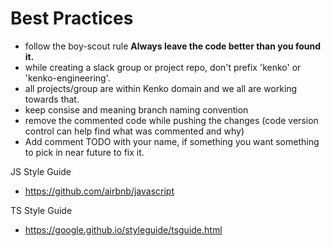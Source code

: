 # Best Practices 
  - follow the boy-scout rule **Always leave the code better than you found it.**
  - while creating a slack group or project repo, don't prefix 'kenko' or 'kenko-engineering'.
  - all projects/group are within Kenko domain and we all are working towards that.
  - keep consise and meaning branch naming convention
  - remove the commented code while pushing the changes (code version control can help find what was commented and why)
  - Add comment TODO with your name, if something you want something to pick in near future to fix it.


JS Style Guide
- https://github.com/airbnb/javascript

TS Style Guide
- https://google.github.io/styleguide/tsguide.html

